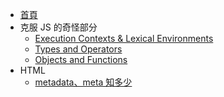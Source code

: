 - [首頁](README.md)
- 克服 JS 的奇怪部分
  - [Execution Contexts & Lexical Environments](克服JS的奇怪部分/Execution_Contexts_and_Lexical_Environments.md)
  - [Types and Operators](克服JS的奇怪部分/Types_and_Operators.md)
  - [Objects and Functions](克服JS的奇怪部分/Objects_and_Functions.md)
- HTML
  - [metadata、meta 知多少](HTML/metadata.md)